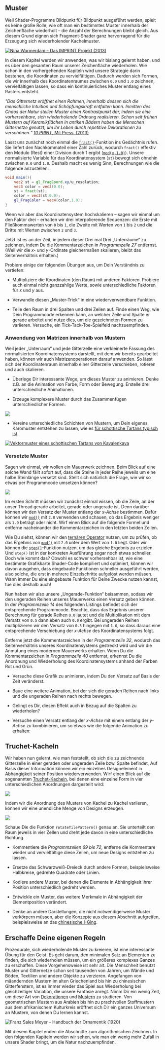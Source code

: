 ## Muster

Weil Shader-Programme Bildpunkt für Bildpunkt ausgeführt werden, spielt es keine große Rolle, wie oft man ein bestimmtes Muster innerhalb der Zeichenfläche wiederholt – die Anzahl der Berechnungen bleibt gleich. Aus diesem Grund eignen sich Fragment-Shader ganz hervorragend für die Erzeugung sich wiederholender Kachelmuster.

[ ![Nina Warmerdam – Das IMPRINT Projekt (2013)](warmerdam.jpg) ](../edit.php#09/dots5.frag)

In diesem Kapitel werden wir anwenden, was wir bislang gelernt haben, und es über den gesamten Raum unserer Zeichenfläche wiederholen. Wie schon in den vorhergehenden Kapiteln wird unsere Strategie darin bestehen, die Koordinaten zu vervielfältigen. Dadurch werden sich Formen, die wir innerhalb des Koordinatenraumes zwischen ```0.0``` und ```1.0``` zeichnen, vervielfältigen lassen, so dass ein kontinuierliches Muster entlang eines Rasters entsteht.

*"Das Gitternetz eröffnet einen Rahmen, innerhalb dessen sich die menschliche Intuition und Schöpfungskraft entfalten kann. Inmitten des Chaos der Natur stellen Muster einen Kontrastpunkt dar, indem sie eine vorhersehbare, sich wiederholende Ordnung realisieren. Schon seit frühen Mustern auf Keramikflächen in antiken Bädern haben die Menschen Gitternetze genutzt, um ihr Leben durch repetitive Dekorationen zu verschönen.“* [*10 PRINT*, Mit Press, (2013)](http://10print.org/)

Lasst uns zunächst noch einmal die [```fract()```](../glossary/?search=fract)-Funktion ins Gedächtnis rufen. Sie liefert den Nachkommateil einer Zahl zurück, wodurch ```fract()``` effektiv den Modulo (Rest) einer Division durch 1 ergibt ([```mod(x,1.0)```](../glossary/?search=mod)). Unsere normalisierte Variable für das Koordinatensystem (```st```) bewegt sich ohnehin zwischen ```0.0``` und ```1.0```. Deshalb macht es wenig Sinn, Berechnungen wie die folgende anzustellen:

```glsl
void main(){
	vec2 st = gl_FragCoord.xy/u_resolution;
	vec3 color = vec3(0.0);
    st = fract(st);
	color = vec3(st,0.0);
	gl_FragColor = vec4(color,1.0);
}
```

Wenn wir aber das Koordinatensystem hochskalieren – sagen wir einmal um den Faktor drei – erhalten wir drei interpolierende Sequenzen: die Erste mit Fließkommawerten von ```0``` bis ```1```, die Zweite mit Werten von ```1``` bis ```2``` und die Dritte mit Werten zwischen ```2``` und ```3```.

<div class="codeAndCanvas" data="grid-making.frag"></div>

Jetzt ist es an der Zeit, in jedem dieser Drei mal Drei „Unterräume“ zu zeichnen, indem Du die Kommentarzeichen in *Programmzeile 27* entfernst. (Weil wir die *x*- und *y*-Ordinate gleichermaßen skalieren, bleibt das Seitenverhältnis erhalten.)

Probiere einige der folgenden Übungen aus, um Dein Verständnis zu vertiefen:

* Multipliziere die Koordinaten (den Raum) mit anderen Faktoren. Probiere auch einmal nicht ganzzahlige Werte, sowie unterschiedliche Faktoren für *x* und *y* aus.

* Verwandle diesen „Muster-Trick“ in eine wiederverwendbare Funktion.

* Teile den Raum in drei Spalten und drei Zeilen auf. Finde einen Weg, wie Dein Programmcode erkennen kann, an welcher Zeile und Spalte er gerade arbeitet und nutze dies, um die gezeichneten Formen zu variieren. Versuche, ein Tick-Tack-Toe-Spielfeld nachzuempfinden.

### Anwendung von Matrizen innerhalb von Mustern

Weil jeder „Unterraum“ und jede Gitterzelle eine verkleinerte Fassung des normalisierten Koordinatensystems darstellt, mit dem wir bereits gearbeitet haben, können wir auch Matrizenoperationen darauf anwenden. So lässt sich der Koordinatenraum innerhalb einer Gitterzelle verschieben, rotieren und auch skalieren.

<div class="codeAndCanvas" data="checks.frag"></div>

* Überlege Dir interessante Wege, um dieses Muster zu animieren. Denke z.B. an die Animation von Farbe, Form oder Bewegung. Erstelle drei unterschiedliche Animationen.

* Erzeuge komplexere Muster durch das Zusammenfügen unterschiedlicher Formen.

[![](diamondtiles-long.png)](../edit.php#09/diamondtiles.frag)

* Vereine unterschiedliche Schichten von Mustern, um Dein eigenes Karomuster entstehen zu lassen, wie es [für schottische Tartans typisch ist](http://de.wikipedia.org/wiki/Tartan_(Muster)).

[ ![Vektormuster eines schottischen Tartans von Kavalenkava](tartan.jpg) ](http://graphicriver.net/item/vector-pattern-scottish-tartan/6590076)

### Versetzte Muster

Sagen wir einmal, wir wollen ein Mauerwerk zeichnen. Beim Blick auf eine solche Wand fällt sofort auf, dass die Steine in jeder Reihe jeweils um eine halbe Steinlänge versetzt sind. Stellt sich natürlich die Frage, wie wir so etwas per Programmcode umsetzen können?

![](brick.jpg)

Im ersten Schritt müssen wir zunächst einmal wissen, ob die Zeile, an der unser Thread gerade arbeitet, gerade oder ungerade ist. Denn darüber können wir den Versatz der Muster entlang der *x-Achse* bestimmen. Dafür können wir [```mod()```](../glossary/?search=mod) mit ```2.0``` verwenden und schauen, ob das Ergebnis weniger als ```1.0``` beträgt oder nicht. Wirf einen Blick auf die folgende Formel und entferne nacheinander die Kommentarzeichen in den letzten beiden Zeilen.

<div class="simpleFunction" data="y = mod(x,2.0);
// y = mod(x,2.0) < 1.0 ? 0. : 1. ;
// y = step(1.0,mod(x,2.0));"></div>

Wie Du siehst, können wir den [ternären Operator](http://de.wikipedia.org/wiki/Bedingte_Anweisung_und_Verzweigung#Auswahloperator) nutzen, um zu prüfen, ob das Ergebnis von [```mod()```](../glossary/?search=mod) mit ```2.0``` unter dem Wert von ```1.0``` liegt. Oder wir können die [```step()```](../glossary/?search=step)-Funktion nutzen, um das gleiche Ergebnis zu erzielen. Und ```step()``` ist in der konkreten Ausführung sogar noch etwas schneller. Doch wie kommt das? Obwohl es schwer vorhersehbar ist, wie eine bestimmte Grafikkarte Shader-Code kompiliert und optimiert, können wir davon ausgehen, dass eingebaute Funktionen schneller ausgeführt werden, also solche, die erst in mehrere Einzelschritte aufgelöst werden müssen. Wann immer Du eine eingebaute Funktion für Deine Zwecke nutzen kannst, tue dies deshalb auch!

Nun haben wir also unsere „Ungerade-Funktion“ beisammen, sodass wir den ungeraden Reihen unseres Mauerwerks einen Versatz geben können. In der *Programmzeile 14* des folgenden Listings befindet sich der entsprechende Programmcode. Beachte, dass das Ergebnis unserer Berechnung für gerade Reihen ```0.0``` lautet und die Multiplikation mit dem Versatz von ```0.5``` dann eben auch ```0.0``` ergibt. Bei ungeraden Reihen multiplizieren wir den Versatz von ```0.5``` hingegen mit ```1.0```, so dass daraus eine entsprechende Verschiebung der *x-Achse* des Koordinatensystems folgt.

Entferne jetzt die Kommentarzeichen in der *Programmzeile 32*, wodurch das Seitenverhältnis unseres Koordinatensystems gestreckt wird und wir die Anmutung eines modernen Mauerwerks erhalten. Wenn Du die Kommentarzeichen in *Programmzeile 40* entfernst, erkennst Du die Anordnung und Wiederholung des Koordinatensystems anhand der Farben Rot und Grün.

<div class="codeAndCanvas" data="bricks.frag"></div>

* Versuche diese Grafik zu animieren, indem Du den Versatz auf Basis der Zeit veränderst.

* Baue eine weitere Animation, bei der sich die geraden Reihen nach links und die ungeraden Reihen nach rechts bewegen.

* Gelingt es Dir, diesen Effekt auch in Bezug auf die Spalten zu wiederholen?

* Versuche einen Versatz entlang der *x-Achse* mit einem entlang der *y-Achse* zu kombinieren, um so etwas wie die folgende Animation zu erhalten:

<a href="../edit.php#09/marching_dots.frag"><canvas id="custom" class="canvas" data-fragment-url="marching_dots.frag"  width="520px" height="200px"></canvas></a>

## Truchet-Kacheln

Wir haben nun gelernt, wie man feststellt, ob sich die zu zeichnende Gitterzelle in einer geraden oder ungeraden Zeile bzw. Spalte befindet, Auf Basis dieser Information können wir ein einzelnes Designelement in Abhängigkeit seiner Position wiederverwenden. Wirf einen Blick auf die sogenannten [Truchet-Kacheln](http://en.wikipedia.org/wiki/Truchet_tiles), bei denen eine einzelne Form in vier unterschiedlichen Anordnungen dargestellt wird:

![](truchet-00.png)

Indem wir die Anordnung des Musters von Kachel zu Kachel variieren, können wir eine unendliche Menge von Designs erzeugen.

![](truchet-01.png)

Schaue Die die Funktion ```rotateTilePattern()``` genau an. Sie unterteilt den Raum jeweils in vier Zellen und dreht jede davon in eine unterschiedliche Richtung.

<div class="codeAndCanvas" data="truchet.frag"></div>

* Kommentiere die *Programmzeilen 69 bis 72*, entferne die Kommentare wieder und vervielfältige diese Zeilen, um neue Designs entstehen zu lassen.

* Ersetze das Schwarzweiß-Dreieck durch andere Formen, beispielsweise Halbkreise, gedrehte Quadrate oder Linien.

* Kodiere andere Muster, bei denen die Elemente in Abhängigkeit ihrer Position unterschiedlich gedreht werden.

* Entwickle ein Muster, das weitere Merkmale in Abhängigkeit der Elementposition verändert.

* Denke an andere Darstellungen, die nicht notwendigerweise Muster verkörpern müssen, aber die Konzepte aus diesem Abschnitt aufgreifen, beispielsweise an das [chinesische I-Ging](http://de.wikipedia.org/wiki/I_Ging).

<a href="../edit.php#09/iching-01.frag"><canvas id="custom" class="canvas" data-fragment-url="iching-01.frag"  width="520px" height="200px"></canvas></a>

## Erschaffe Deine eigenen Regeln

Prozedurale, sich wiederholende Muster zu kreieren, ist eine interessante Übung für den Geist. Es geht darum, den minimalen Satz an Elementen zu finden, die sich wiederholen müssen, um ein größeres komplexes Ganzes zu erschaffen. Diese Vorgehensweise ist sehr alt. Die Menschheit benutzt Muster und Gitternetze schon seit tausenden von Jahren, um Wände und Böden, Textilien und andere Objekte zu verzieren. Angefangen von mäandernden Mustern im alten Griechenland bis hin zu chinesischen Gitterfenstern, ist es immer wieder das Spiel aus Wiederholung bei gleichzeitiger Variation, die unsere Fantasie anregt. Nimm Dir ein wenig Zeit, um diese Art von [Dekorationen](https://archive.org/stream/traditionalmetho00chririch#page/130/mode/2up) und [Mustern](https://www.pinterest.com/patriciogonzv/paterns/) zu studieren. Von geometrischen Mustern aus Arabien bis hin zu prachtvollen Stoffmustern aus dem afrikanischem Kulturkreis eröffnet sich Dir ein ganzes Universum an Mustern, von denen Du lernen kannst.

![Franz Sales Meyer – Handbuch der Ornamentik (1920)](geometricpatters.png)

Mit diesem Kapitel enden die Abschnitte zum algorithmischen Zeichnen. In den folgenden Kapiteln werden wir sehen, wie man ein wenig mehr Zufall in unsere Shader bringt, um die Natur nachzuempfinden.

